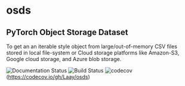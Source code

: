 # osds

## **PyTorch Object Storage Dataset**

To get an an iterable style object from large/out-of-memory CSV files stored in local file-system or Cloud storage platforms like Amazon-S3, Google cloud storage, and Azure blob storage.

![Documentation Status](https://readthedocs.org/projects/osds/badge/?version=latest)
![Build Status](https://travis-ci.com/Laay/osds.svg?branch=master)
![codecov](https://codecov.io/gh/Laay/osds/branch/master/graph/badge.svg)(https://codecov.io/gh/Laay/osds)





